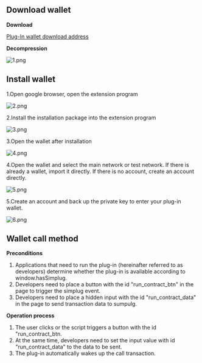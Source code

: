 ## Download wallet

**Download**

[Plug-In wallet download address](https://wallet.simplechain.com/SimPluG-V1.0.0.zip)

**Decompression**

![1.png](https://i.loli.net/2020/05/22/AwoW8bx14XLiaG6.png)

## Install wallet

1.Open google browser, open the extension program

![2.png](https://i.loli.net/2020/05/22/PIyhRv5gmNYjkbt.png)

2.Install the installation package into the extension program

![3.png](https://i.loli.net/2020/05/22/8yDVqKY4CnTQ17h.png)

3.Open the wallet after installation

![4.png](https://i.loli.net/2020/05/22/XitTxs2q4Y8jgRN.png)

4.Open the wallet and select the main network or test network. If there is already a wallet, import it directly. If there is no account, create an account directly.

![5.png](https://i.loli.net/2020/05/22/2HeTk8tlCLifVAD.png)

5.Create an account and back up the private key to enter your plug-in wallet.

![6.png](https://i.loli.net/2020/05/22/Rdfl56UkZq2x1gu.png)

## Wallet call method

**Preconditions**

1. Applications that need to run the plug-in (hereinafter referred to as developers) determine whether the plug-in is available according to window.hasSimplug.
2. Developers need to place a button with the id "run_contract_btn" in the page to trigger the simplug event.
3. Developers need to place a hidden input with the id "run_contract_data" in the page to send transaction data to sumpulg.

**Operation process**

1. The user clicks or the script triggers a button with the id "run_contract_btn.
2. At the same time, developers need to set the input value with id "run_contract_data" to the data to be sent.
3. The plug-in automatically wakes up the call transaction.
